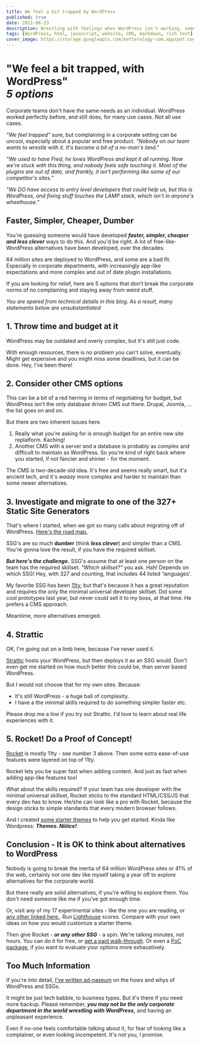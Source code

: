 ```yaml
---
title: We feel a bit trapped by WordPress
published: true
date: 2021-06-23
description: Wrestling with feelings when WordPress isn't working, somehow.
tags: [WordPress, html, javascript, website, CMS, markdown, rich text]
cover_image: https://storage.googleapis.com/betterology-com.appspot.com/images/landscape/500/bulksplash-mihaisurdu-rwvfH28KZO4.jpg
---
```


# "We feel a bit trapped, with WordPress" <br> _5 options_

Corporate teams don't have the same needs as an individual. WordPress worked perfectly before, and still does, for many use cases. Not all use cases.

_"We feel trapped"_  sure, but complaining in a corporate setting can be uncool, especially about a popular and free product. _"Nobody on our team wants to wrestle with it. It's become a bit of a no-man's land."_

_"We used to have Fred, he loves WordPress and kept it all running. Now we're stuck with this thing, and nobody feels safe touching it. Most of the plugins are out of date, and frankly, it isn't performing like some of our competitor's sites."_

_"We DO have access to entry level developers that could help us, but this is WordPress, and fixing stuff touches the LAMP stack, which isn't in anyone's wheelhouse."_

## Faster, Simpler, Cheaper, Dumber

You're guessing someone would have developed _**faster, simpler, cheaper and less clever**_ ways to do this. And you'd be right. A lot of free-like-WordPress alternatives have been developed, over the decades.

64 million sites are deployed to WordPress, and some are a bad fit. Especially in corporate departments, with increasingly app-like expectations and more complex and out of date plugin installations.

If you are looking for relief, here are 5 options that don't break the corporate norms of no complaining and staying away from weird stuff.

_You are spared from technical details in this blog. As a result, many statements below are unsubstantiated_

## 1. Throw time and budget at it

WordPress may be outdated and overly complex, but it's still just code.

With enough resources, there is no problem you can't solve, eventually. Might get expensive and you might miss some deadlines, but it can be done. Hey, I've been there!

## 2. Consider other CMS options

This can be a bit of a red herring in terms of negotiating for budget, but WordPress isn't the only database driven CMS out there. Drupal, Joomla, ... the list goes on and on.

But there are two inherent issues here.

1. Really what you're asking for is enough budget for an entire new site replatform. Kaching!
1. Another CMS with a server and a database is probably as complex and difficult to maintain as WordPress. So you're kind of right back where you started, if not fancier and shinier - for the moment.

The CMS is two-decade old idea. It's free and seems really smart, but it's ancient tech, and it's _waaay_ more complex and harder to maintain than some newer alternatives.

## 3. Investigate and migrate to one of the 327+ Static Site Generators

That's where I started, when we got so many calls about migrating off of WordPress. [Here's the road map.](https://jamstack.org/generators/)

SSG's are so much **dumber** (think _**less clever**_) and simpler than a CMS. You're gonna love the result, if you have the required skillset.

_**But here's the challenge.**_ SSG's assume that at least one person on the team has the required skillset. _"Which skillset?"_ you ask. Hah! Depends on which SSG! Hey, with 327 and counting, that includes 44 listed 'languages'.

My favorite SSG has been [11ty](https://www.11ty.dev/), but that's because it has a great reputation and requires the only the minimal universal developer skillset. Did some cool prototypes last year, but never could sell it to my boss, at that time. He prefers a CMS approach.

Meantime, more alternatives emerged.

## 4. Strattic

OK, I'm going out on a limb here, because I've never used it.

[Strattic](https://www.strattic.com/) hosts your WordPress, but then deploys it as an SSG would. Don't even get me started on how much better this could be, than server based WordPress.

But I would not choose that for my own sites. Because:

- It's still WordPress - a huge ball of complexity.
- I have a the minimal skills required to do something simpler faster etc.

Please drop me a line if you try out Strattic. I'd love to learn about real life experiences with it.

## 5. Rocket! Do a Proof of Concept!

[Rocket](https://rocket.modern-web.dev/) is mostly 11ty - see number 3 above. Then some extra ease-of-use features were layered on top of 11ty.

Rocket lets you be super fast when adding content. And just as fast when adding app-like features too! 

What about the skills required? If your team has one developer with the minimal universal skillset, Rocket sticks to the standard HTML/CSS/JS that every dev has to know. He/she can look like a pro with Rocket, because the design sticks to simple standards that every modern browser follows.

And I created [some starter themes](https://github.com/petecarapetyan/fins-rocket-themes#readme) to help you get started. Kinda like Wordpress: _**Themes. Niiiice!**_.

## Conclusion - It is OK to think about alternatives to WordPress

Nobody is going to break the inertia of 64 million WordPress sites or 41% of the web, certainly not one dev like myself taking a year off to explore alternatives for the corporate world.

But there really are solid alternatives, if you're willing to explore them. You don't need someone like me if you've got enough time.

Or, visit any of my 17 experimental sites - like the one you are reading, or [any other linked here.](https://github.com/petecarapetyan/fins-rocket-themes#readme). Run [Lighthouse](https://web.dev/measure/) scores. Compare with your own ideas on how you would customize a starter theme.

Then give Rocket - _**or any other SSG**_ - a spin. We're talking minutes, not hours. You can do it for free, or [get a paid walk-through](https://datafundamentals.com/packages/commercial/). Or even a [PoC package](https://datafundamentals.com/packages/), if you want to evaluate your options more exhaustively.

## Too Much Information

If you're into detail, [I've written ad-naseum](/blog/) on the hows and whys of WordPress and SSGs.

It might be just tech babble, to business types. But it's there if you need more backup. Please remember, _**you may not be the only corporate department in the world wrestling with WordPress,**_ and having an unpleasant experience.

Even if no-one feels comfortable talking about it, for fear of looking like a complainer, or even looking incompetent. It's not you, I promise.
